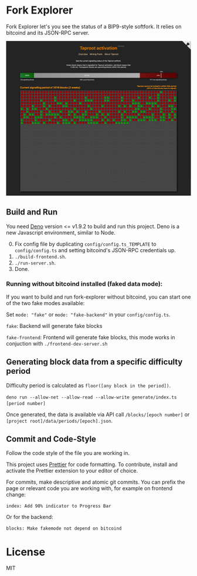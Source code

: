 # Fork Explorer

Fork Explorer let's you see the status of a BIP9-style softfork. It relies on bitcoind and its JSON-RPC server.

<img width="1000" src="fork-explorer-screenshot.png" />

## Build and Run

You need [Deno](https://deno.land) version <= v1.9.2 to build and run this project. Deno is a new
Javascript environment, similar to Node.

0. Fix config file by duplicating `config/config.ts_TEMPLATE` to `config/config.ts` and setting
   bitcoind's JSON-RPC credentials up.
1. `./build-frontend.sh`.
2. `./run-server.sh`.
3. Done.

### Running without bitcoind installed (faked data mode):

If you want to build and run fork-explorer without bitcoind, you can start one of the two
fake modes available:

Set `mode: "fake"` or `mode: "fake-backend"` in your `config/config.ts`.

`fake`: Backend will generate fake blocks

`fake-frontend`: Frontend will generate fake blocks, this mode works in conjuction with `./frontend-dev-server.sh`

## Generating block data from a specific difficulty period

Difficulty period is calculated as `floor([any block in the period])`.

`deno run --allow-net --allow-read --allow-write generate/index.ts [period number]`

Once generated, the data is available via API call `/blocks/[epoch number]` or `[project root]/data/periods/[epoch].json`.

## Commit and Code-Style

Follow the code style of the file you are working in.

This project uses [Prettier](https://prettier.io/) for code formatting.
To contribute, install and activate the Prettier extension to your editor of choice.

For commits, make descriptive and atomic git commits.
You can prefix the page or relevant code you are working with, for example on frontend change:

```
index: Add 90% indicator to Progress Bar
```

Or for the backend:

```
blocks: Make fakemode not depend on bitcoind
```

# License

MIT
